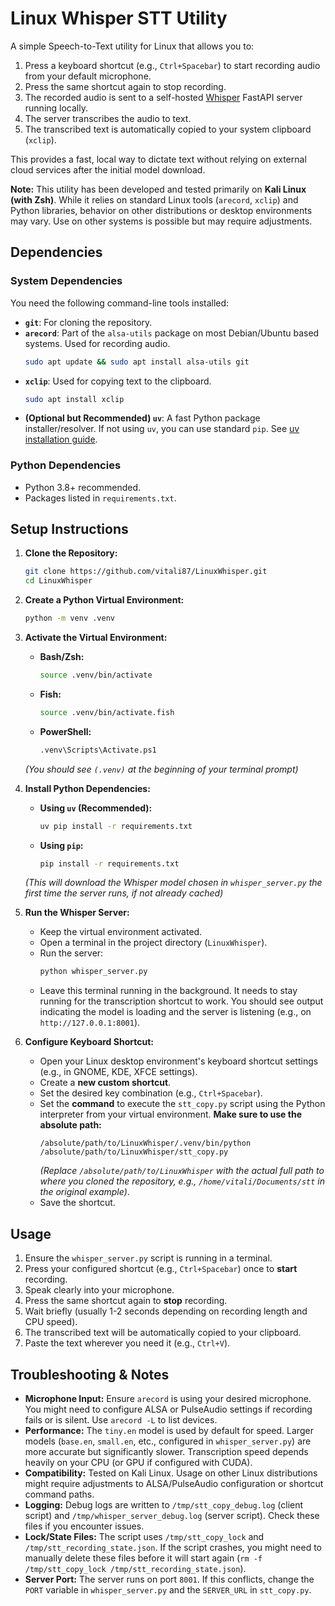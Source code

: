 # Linux Whisper STT Utility

A simple Speech-to-Text utility for Linux that allows you to:

1.  Press a keyboard shortcut (e.g., `Ctrl+Spacebar`) to start recording audio from your default microphone.
2.  Press the same shortcut again to stop recording.
3.  The recorded audio is sent to a self-hosted [Whisper](https://github.com/openai/whisper) FastAPI server running locally.
4.  The server transcribes the audio to text.
5.  The transcribed text is automatically copied to your system clipboard (`xclip`).

This provides a fast, local way to dictate text without relying on external cloud services after the initial model download.

**Note:** This utility has been developed and tested primarily on **Kali Linux (with Zsh)**. While it relies on standard Linux tools (`arecord`, `xclip`) and Python libraries, behavior on other distributions or desktop environments may vary. Use on other systems is possible but may require adjustments.

## Dependencies

### System Dependencies

You need the following command-line tools installed:

*   **`git`**: For cloning the repository.
*   **`arecord`**: Part of the `alsa-utils` package on most Debian/Ubuntu based systems. Used for recording audio.
    ```bash
    sudo apt update && sudo apt install alsa-utils git
    ```
*   **`xclip`**: Used for copying text to the clipboard.
    ```bash
    sudo apt install xclip
    ```
*   **(Optional but Recommended) `uv`**: A fast Python package installer/resolver. If not using `uv`, you can use standard `pip`.
    See [uv installation guide](https://github.com/astral-sh/uv#installation).

### Python Dependencies

*   Python 3.8+ recommended.
*   Packages listed in `requirements.txt`.

## Setup Instructions

1.  **Clone the Repository:**
    ```bash
    git clone https://github.com/vitali87/LinuxWhisper.git
    cd LinuxWhisper
    ```

2.  **Create a Python Virtual Environment:**
    ```bash
    python -m venv .venv
    ```

3.  **Activate the Virtual Environment:**
    *   **Bash/Zsh:**
        ```bash
        source .venv/bin/activate
        ```
    *   **Fish:**
        ```bash
        source .venv/bin/activate.fish
        ```
    *   **PowerShell:**
        ```bash
        .venv\Scripts\Activate.ps1
        ```
    *(You should see `(.venv)` at the beginning of your terminal prompt)*

4.  **Install Python Dependencies:**
    *   **Using `uv` (Recommended):**
        ```bash
        uv pip install -r requirements.txt
        ```
    *   **Using `pip`:**
        ```bash
        pip install -r requirements.txt
        ```
    *(This will download the Whisper model chosen in `whisper_server.py` the first time the server runs, if not already cached)*

5.  **Run the Whisper Server:**
    *   Keep the virtual environment activated.
    *   Open a terminal in the project directory (`LinuxWhisper`).
    *   Run the server:
        ```bash
        python whisper_server.py
        ```
    *   Leave this terminal running in the background. It needs to stay running for the transcription shortcut to work. You should see output indicating the model is loading and the server is listening (e.g., on `http://127.0.0.1:8001`).

6.  **Configure Keyboard Shortcut:**
    *   Open your Linux desktop environment's keyboard shortcut settings (e.g., in GNOME, KDE, XFCE settings).
    *   Create a **new custom shortcut**.
    *   Set the desired key combination (e.g., `Ctrl+Spacebar`).
    *   Set the **command** to execute the `stt_copy.py` script using the Python interpreter from your virtual environment. **Make sure to use the absolute path:**
        ```
        /absolute/path/to/LinuxWhisper/.venv/bin/python /absolute/path/to/LinuxWhisper/stt_copy.py
        ```
        *(Replace `/absolute/path/to/LinuxWhisper` with the actual full path to where you cloned the repository, e.g., `/home/vitali/Documents/stt` in the original example)*.
    *   Save the shortcut.

## Usage

1.  Ensure the `whisper_server.py` script is running in a terminal.
2.  Press your configured shortcut (e.g., `Ctrl+Spacebar`) once to **start** recording.
3.  Speak clearly into your microphone.
4.  Press the same shortcut again to **stop** recording.
5.  Wait briefly (usually 1-2 seconds depending on recording length and CPU speed).
6.  The transcribed text will be automatically copied to your clipboard.
7.  Paste the text wherever you need it (e.g., `Ctrl+V`).

## Troubleshooting & Notes

*   **Microphone Input:** Ensure `arecord` is using your desired microphone. You might need to configure ALSA or PulseAudio settings if recording fails or is silent. Use `arecord -L` to list devices.
*   **Performance:** The `tiny.en` model is used by default for speed. Larger models (`base.en`, `small.en`, etc., configured in `whisper_server.py`) are more accurate but significantly slower. Transcription speed depends heavily on your CPU (or GPU if configured with CUDA).
*   **Compatibility:** Tested on Kali Linux. Usage on other Linux distributions might require adjustments to ALSA/PulseAudio configuration or shortcut command paths.
*   **Logging:** Debug logs are written to `/tmp/stt_copy_debug.log` (client script) and `/tmp/whisper_server_debug.log` (server script). Check these files if you encounter issues.
*   **Lock/State Files:** The script uses `/tmp/stt_copy_lock` and `/tmp/stt_recording_state.json`. If the script crashes, you might need to manually delete these files before it will start again (`rm -f /tmp/stt_copy_lock /tmp/stt_recording_state.json`).
*   **Server Port:** The server runs on port `8001`. If this conflicts, change the `PORT` variable in `whisper_server.py` and the `SERVER_URL` in `stt_copy.py`. 